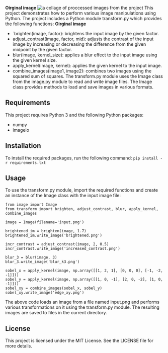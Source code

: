 
**Oirginal image**
![a collage of proccessed images from the project](https://github.com/AlliysonBonner/PythonImageProcessing/blob/main/image.png?raw=true)
This project demonstrates how to perform various image manipulations using Python. The project includes a Python module transform.py which provides the following functions:
**Oirginal image**

* `brighten(image, factor): brightens the input image by the given factor.
* adjust_contrast(image, factor, mid): adjusts the contrast of the input image by increasing or decreasing the difference from the given midpoint by the given factor.
* blur(image, kernel_size): applies a blur effect to the input image using the given kernel size.
* apply_kernel(image, kernel): applies the given kernel to the input image.
* combine_images(image1, image2): combines two images using the squared sum of squares.
The transform.py module uses the Image class from the image.py module to read and write image files. The Image class provides methods to load and save images in various formats.
## Requirements
This project requires Python 3 and the following Python packages:
* numpy
* imageio
## Installation
To install the required packages, run the following command:
`pip install -r requirements.txt`
## Usage
To use the transform.py module, import the required functions and create an instance of the Image class with the input image file:
```
from image import Image
from transform import brighten, adjust_contrast, blur, apply_kernel, combine_images

image = Image(filename='input.png')

brightened_im = brighten(image, 1.7)
brightened_im.write_image('brightened.png')

incr_contrast = adjust_contrast(image, 2, 0.5)
incr_contrast.write_image('increased_contrast.png')

blur_3 = blur(image, 3)
blur_3.write_image('blur_k3.png')

sobel_x = apply_kernel(image, np.array([[1, 2, 1], [0, 0, 0], [-1, -2, -1]]))
sobel_y = apply_kernel(image, np.array([[1, 0, -1], [2, 0, -2], [1, 0, -1]]))
sobel_xy = combine_images(sobel_x, sobel_y)
sobel_xy.write_image('edge_xy.png')
```
The above code loads an image from a file named input.png and performs various transformations on it using the transform.py module. The resulting images are saved to files in the current directory.

## License
This project is licensed under the MIT License. See the LICENSE file for more details.
